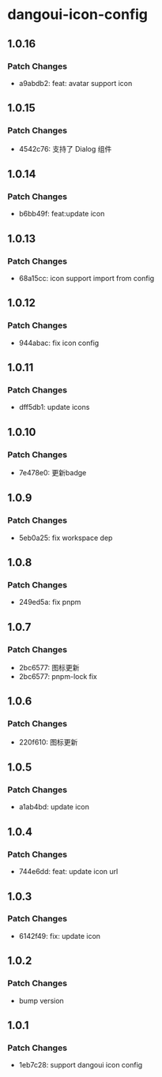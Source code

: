 # dangoui-icon-config

## 1.0.16

### Patch Changes

- a9abdb2: feat: avatar support icon

## 1.0.15

### Patch Changes

- 4542c76: 支持了 Dialog 组件

## 1.0.14

### Patch Changes

- b6bb49f: feat:update icon

## 1.0.13

### Patch Changes

- 68a15cc: icon support import from config

## 1.0.12

### Patch Changes

- 944abac: fix icon config

## 1.0.11

### Patch Changes

- dff5db1: update icons

## 1.0.10

### Patch Changes

- 7e478e0: 更新badge

## 1.0.9

### Patch Changes

- 5eb0a25: fix workspace dep

## 1.0.8

### Patch Changes

- 249ed5a: fix pnpm

## 1.0.7

### Patch Changes

- 2bc6577: 图标更新
- 2bc6577: pnpm-lock fix

## 1.0.6

### Patch Changes

- 220f610: 图标更新

## 1.0.5

### Patch Changes

- a1ab4bd: update icon

## 1.0.4

### Patch Changes

- 744e6dd: feat: update icon url

## 1.0.3

### Patch Changes

- 6142f49: fix: update icon

## 1.0.2

### Patch Changes

- bump version

## 1.0.1

### Patch Changes

- 1eb7c28: support dangoui icon config

